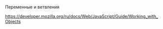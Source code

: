 Переменные и ветвления

https://developer.mozilla.org/ru/docs/Web/JavaScript/Guide/Working_with_Objects
